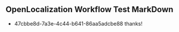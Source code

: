 ## OpenLocalization Workflow Test MarkDown
* 47cbbe8d-7a3e-4c44-b641-86aa5adcbe88 
thanks!<!--HONumber=Mar16_HO3-->
